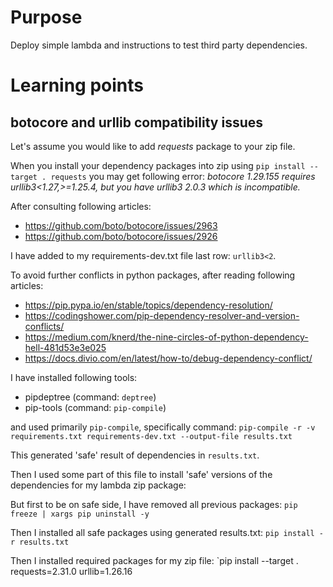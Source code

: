 # Purpose

Deploy simple lambda and instructions to test third party dependencies.

# Learning points

## botocore and urllib compatibility issues

Let's assume you would like to add *requests* package to your zip file.

When you install your dependency packages into zip using `pip install --target
. requests` you may get following error: *botocore 1.29.155 requires
urllib3<1.27,>=1.25.4, but you have urllib3 2.0.3 which is incompatible.*

After consulting following articles:
* https://github.com/boto/botocore/issues/2963
* https://github.com/boto/botocore/issues/2926

I have added to my requirements-dev.txt file last row: `urllib3<2`.

To avoid further conflicts in python packages, after reading following
articles:
* https://pip.pypa.io/en/stable/topics/dependency-resolution/
* https://codingshower.com/pip-dependency-resolver-and-version-conflicts/
* https://medium.com/knerd/the-nine-circles-of-python-dependency-hell-481d53e3e025
* https://docs.divio.com/en/latest/how-to/debug-dependency-conflict/

I have installed following tools:
* pipdeptree (command: `deptree`)
* pip-tools (command: `pip-compile`)

and used primarily `pip-compile`, specifically command: `pip-compile -r -v
requirements.txt requirements-dev.txt --output-file results.txt`

This generated 'safe' result of dependencies in `results.txt`.

Then I used some part of this file to install 'safe' versions of the
dependencies for my lambda zip package:

But first to be on safe side, I have removed all previous packages:
`pip freeze | xargs pip uninstall -y`

Then I installed all safe packages using generated results.txt:
`pip install -r results.txt`

Then I installed required packages for my zip file:
`pip install --target . requests=2.31.0 urllib=1.26.16
